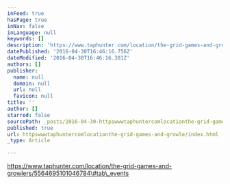 ```yaml
---
inFeed: true
hasPage: true
inNav: false
inLanguage: null
keywords: []
description: 'https://www.taphunter.com/location/the-grid-games-and-growlers/5564695101046784#tab_events'
datePublished: '2016-04-30T16:46:16.756Z'
dateModified: '2016-04-30T16:46:16.301Z'
authors: []
publisher:
  name: null
  domain: null
  url: null
  favicon: null
title: ''
author: []
starred: false
sourcePath: _posts/2016-04-30-httpswwwtaphuntercomlocationthe-grid-games-and-growle.md
published: true
url: httpswwwtaphuntercomlocationthe-grid-games-and-growle/index.html
_type: Article

---
```

https://www.taphunter.com/location/the-grid-games-and-growlers/5564695101046784\#tab\_events